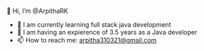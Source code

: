  👋 Hi, I’m @ArpithaRK
- 👀 I am currently learning full stack java development
- 🌱 I am having an expierence of 3.5 years as a Java developer
- 📫 How to reach me: arpitha310321@gmail.com


<!---
ArpithaRK/ArpithaRK is a ✨ special ✨ repository because its `README.md` (this file) appears on your GitHub profile.
You can click the Preview link to take a look at your changes.
--->
